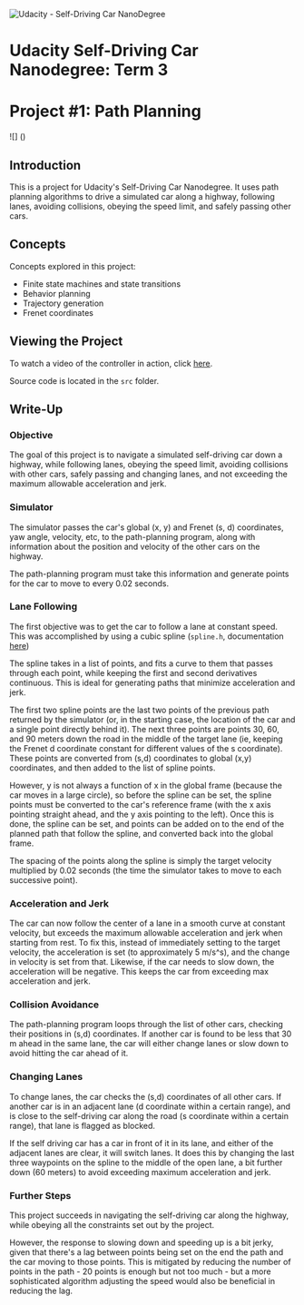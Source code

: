 ![Udacity - Self-Driving Car NanoDegree](https://s3.amazonaws.com/udacity-sdc/github/shield-carnd.svg)

# Udacity Self-Driving Car Nanodegree: Term 3
# Project #1: Path Planning

![] ()

## Introduction
This is a project for Udacity's Self-Driving Car Nanodegree. It uses path planning algorithms to drive a simulated car along a highway, following lanes, avoiding collisions, obeying the speed limit, and safely passing other cars.

## Concepts
Concepts explored in this project:

  - Finite state machines and state transitions
  - Behavior planning
  - Trajectory generation
  - Frenet coordinates

## Viewing the Project
To watch a video of the controller in action, click [here](https://www.youtube.com/watch?v=2sHYJWjG5rY).

Source code is located in the `src` folder.

## Write-Up

### Objective

The goal of this project is to navigate a simulated self-driving car down a highway, while following lanes, obeying the speed limit, avoiding collisions with other cars, safely passing and changing lanes, and not exceeding the maximum allowable acceleration and jerk.

### Simulator
The simulator passes the car's global (x, y) and Frenet (s, d) coordinates, yaw angle, velocity, etc, to the path-planning program, along with information about the position and velocity of the other cars on the highway.

The path-planning program must take this information and generate points for the car to move to every 0.02 seconds.

### Lane Following
The first objective was to get the car to follow a lane at constant speed. This was accomplished by using a cubic spline (`spline.h`, documentation [here](http://kluge.in-chemnitz.de/opensource/spline/))

The spline takes in a list of points, and fits a curve to them that passes through each point, while keeping the first and second derivatives continuous. This is ideal for generating paths that minimize acceleration and jerk.

The first two spline points are the last two points of the previous path returned by the simulator (or, in the starting case, the location of the car and a single point directly behind it). The next three points are points 30, 60, and 90 meters down the road in the middle of the target lane (ie, keeping the Frenet d coordinate constant for different values of the s coordinate). These points are converted from (s,d) coordinates to global (x,y) coordinates, and then added to the list of spline points.

However, y is not always a function of x in the global frame (because the car moves in a large circle), so before the spline can be set, the spline points must be converted to the car's reference frame (with the x axis pointing straight ahead, and the y axis pointing to the left). Once this is done, the spline can be set, and points can be added on to the end of the planned path that follow the spline, and converted back into the global frame.

The spacing of the points along the spline is simply the target velocity multiplied by 0.02 seconds (the time the simulator takes to move to each successive point).

### Acceleration and Jerk
The car can now follow the center of a lane in a smooth curve at constant velocity, but exceeds the maximum allowable acceleration and jerk when starting from rest. To fix this, instead of immediately setting to the target velocity, the acceleration is set (to approximately 5 m/s^s), and the change in velocity is set from that. Likewise, if the car needs to slow down, the acceleration will be negative. This keeps the car from exceeding max acceleration and jerk.

### Collision Avoidance
The path-planning program loops through the list of other cars, checking their positions in (s,d) coordinates. If another car is found to be less that 30 m ahead in the same lane, the car will either change lanes or slow down to avoid hitting the car ahead of it.

### Changing Lanes
To change lanes, the car checks the (s,d) coordinates of all other cars. If another car is in an adjacent lane (d coordinate within a certain range), and is close to the self-driving car along the road (s coordinate within a certain range), that lane is flagged as blocked.

If the self driving car has a car in front of it in its lane, and either of the adjacent lanes are clear, it will switch lanes. It does this by changing the last three waypoints on the spline to the middle of the open lane, a bit further down (60 meters) to avoid exceeding maximum acceleration and jerk.

### Further Steps
This project succeeds in navigating the self-driving car along the highway, while obeying all the constraints set out by the project.

However, the response to slowing down and speeding up is a bit jerky, given that there's a lag between points being set on the end the path and the car moving to those points. This is mitigated by reducing the number of points in the path - 20 points is enough but not too much - but a more sophisticated algorithm adjusting the speed would also be beneficial in reducing the lag.